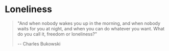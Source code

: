 # Loneliness

> "And when nobody wakes you up in the morning, and when nobody waits for you at
night, and when you can do whatever you want. What do you call it, freedom or
loneliness?"
>
> -- Charles Bukowski
